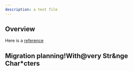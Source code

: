 ```yaml
---
description: a test file
---
```


## Overview

Here is a [reference](#mig)

## <a name="mig"></a>Migration planning!With@very Str&nge Char*cters
